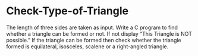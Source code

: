 # Check-Type-of-Triangle
The length of three sides are taken as input. Write a C program to find whether a triangle can be formed or not. If not display “This Triangle is NOT possible.” If the triangle can be formed then check whether the triangle formed is equilateral, isosceles, scalene or a right-angled triangle. 
